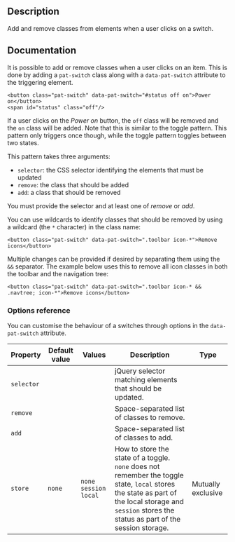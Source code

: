 ## Description

Add and remove classes from elements when a user clicks on a switch.

## Documentation

It is possible to add or remove classes when a user clicks on an item.
This is done by adding a `pat-switch` class along with a
`data-pat-switch` attribute to the triggering element.

    <button class="pat-switch" data-pat-switch="#status off on">Power on</button>
    <span id="status" class="off"/>

If a user clicks on the *Power on* button, the `off` class will be
removed and the `on` class will be added. Note that this is similar to
the toggle pattern. This pattern only triggers once though, while the
toggle pattern toggles between two states.

This pattern takes three arguments:

-   `selector`: the CSS selector identifying the elements that must be
    updated
-   `remove`: the class that should be added
-   `add`: a class that should be removed

You must provide the selector and at least one of *remove* or *add*.

You can use wildcards to identify classes that should be removed by
using a wildcard (the `*` character) in the class name:

    <button class="pat-switch" data-pat-switch=".toolbar icon-*">Remove icons</button>

Multiple changes can be provided if desired by separating them using the
`&&` separator. The example below uses this to remove all icon classes
in both the toolbar and the navigation tree:

    <button class="pat-switch" data-pat-switch=".toolbar icon-* && .navtree; icon-*">Remove icons</button>


### Options reference

You can customise the behaviour of a switches through options in the
`data-pat-switch` attribute.


| Property | Default value | Values | Description | Type |
| ----- | --------| -------- | ------- | ----------- |
| `selector` | | | jQuery selector matching elements that should be updated.| |
| `remove` | |  | Space-separated list of classes to remove.| |
| `add` |  |  |  Space-separated list of classes to add.| |
| `store` | `none` | `none` `session` `local`| How to store the state of a toggle.  `none` does not remember the toggle state, `local` stores the state as part of the local storage and `session` stores the status as part of the session storage.| Mutually exclusive|
